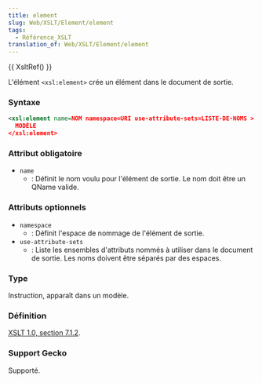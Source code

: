 ```yaml
---
title: element
slug: Web/XSLT/Element/element
tags:
  - Référence_XSLT
translation_of: Web/XSLT/Element/element
---
```


{{ XsltRef() }}

L'élément `<xsl:element>` crée un élément dans le document de sortie.

### Syntaxe

```xml
<xsl:element name=NOM namespace=URI use-attribute-sets=LISTE-DE-NOMS >
  MODÈLE
</xsl:element>
```

### Attribut obligatoire

- `name`
  - : Définit le nom voulu pour l'élément de sortie. Le nom doit être un QName valide.

### Attributs optionnels

- `namespace`
  - : Définit l'espace de nommage de l'élément de sortie.
- `use-attribute-sets`
  - : Liste les ensembles d'attributs nommés à utiliser dans le document de sortie. Les noms doivent être séparés par des espaces.

### Type

Instruction, apparaît dans un modèle.

### Définition

[XSLT 1.0, section 7.1.2](http://www.w3.org/TR/xslt#section-Creating-Elements-with-xsl:element).

### Support Gecko

Supporté.
